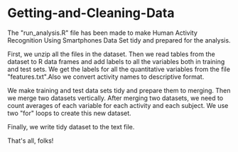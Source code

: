 # Getting-and-Cleaning-Data

The "run_analysis.R" file has been made to make Human Activity Recognition Using Smartphones Data Set tidy and prepared for the analysis.

First, we unzip all the files in the dataset. Then we read tables from the dataset to R data frames and add labels to all the variables both in training and test sets. We get the labels for all the quantitative variables from the file "features.txt".Also we convert activity names to descriptive format. 

We make training and test data sets tidy and prepare them to merging. Then we merge two datasets vertically.
After merging two datasets, we need to count averages of each variable for each activity and each subject. We use two "for" loops to create this new dataset.

Finally, we write tidy dataset to the text file.

That's all, folks!
